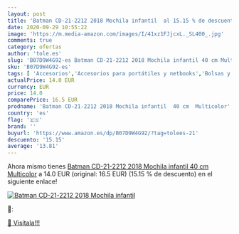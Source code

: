 ```yaml
---
layout: post
title: 'Batman CD-21-2212 2018 Mochila infantil  al 15.15 % de descuento'
date: 2020-09-29 10:55:22
image: 'https://m.media-amazon.com/images/I/41xz1FJjcxL._SL400_.jpg'
comments: true
category: ofertas
author: 'tole.es'
slug: 'B07D9W4G92-es Batman CD-21-2212 2018 Mochila infantil 40 cm Multicolor'
sku: 'B07D9W4G92-es'
tags: [ 'Accesorios','Accesorios para portátiles y netbooks','Bolsas y fundas para portátiles y netbooks','Bolígrafos, lápices y útiles de escritura','Equipaje','Informática','Mochilas','Mochilas para portátiles y netbooks','Mochilas tipo casual','Oficina y papelería','Rotuladores permanentes','Rotuladores y subrayadores','mochila', ]
actualPrice: 14.0 EUR
currency: EUR
price: 14.0
comparePrice: 16.5 EUR
prodname: 'Batman CD-21-2212 2018 Mochila infantil  40 cm  Multicolor'
country: 'es'
flag: '🇪🇸'
brand: ''
buyurl: 'https://www.amazon.es/dp/B07D9W4G92/?tag=tolees-21'
descuento: '15.15'
average: '13.81'
---
```


Ahora mismo tienes [Batman CD-21-2212 2018 Mochila infantil  40 cm  Multicolor](https://www.amazon.es/dp/B07D9W4G92/?tag=tolees-21) a 14.0 EUR (original: 16.5 EUR) (15.15 %  de descuento) en el siguiente enlace!

[![Batman CD-21-2212 2018 Mochila infantil ](https://m.media-amazon.com/images/I/41xz1FJjcxL._SL400_.jpg)](https://www.amazon.es/dp/B07D9W4G92/?tag=tolees-21)

🔎:


[🛒 Visítala!!!](https://www.amazon.es/dp/B07D9W4G92/?tag=tolees-21)
